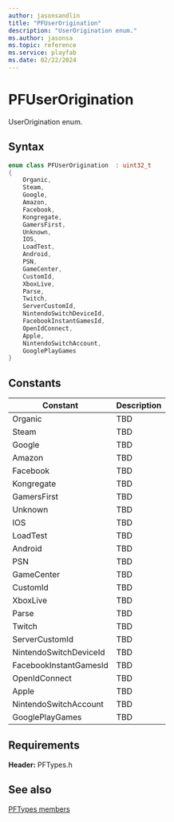 ```yaml
---
author: jasonsandlin
title: "PFUserOrigination"
description: "UserOrigination enum."
ms.author: jasonsa
ms.topic: reference
ms.service: playfab
ms.date: 02/22/2024
---
```


# PFUserOrigination  

UserOrigination enum.    

## Syntax  
  
```cpp
enum class PFUserOrigination  : uint32_t  
{  
    Organic,  
    Steam,  
    Google,  
    Amazon,  
    Facebook,  
    Kongregate,  
    GamersFirst,  
    Unknown,  
    IOS,  
    LoadTest,  
    Android,  
    PSN,  
    GameCenter,  
    CustomId,  
    XboxLive,  
    Parse,  
    Twitch,  
    ServerCustomId,  
    NintendoSwitchDeviceId,  
    FacebookInstantGamesId,  
    OpenIdConnect,  
    Apple,  
    NintendoSwitchAccount,  
    GooglePlayGames  
}  
```  
  
## Constants  
  
| Constant | Description |
| --- | --- |
| Organic | TBD   |  
| Steam | TBD   |  
| Google | TBD   |  
| Amazon | TBD   |  
| Facebook | TBD   |  
| Kongregate | TBD   |  
| GamersFirst | TBD   |  
| Unknown | TBD   |  
| IOS | TBD   |  
| LoadTest | TBD   |  
| Android | TBD   |  
| PSN | TBD   |  
| GameCenter | TBD   |  
| CustomId | TBD   |  
| XboxLive | TBD   |  
| Parse | TBD   |  
| Twitch | TBD   |  
| ServerCustomId | TBD   |  
| NintendoSwitchDeviceId | TBD   |  
| FacebookInstantGamesId | TBD   |  
| OpenIdConnect | TBD   |  
| Apple | TBD   |  
| NintendoSwitchAccount | TBD   |  
| GooglePlayGames | TBD   |  
  
  
## Requirements  
  
**Header:** PFTypes.h
  
## See also  
[PFTypes members](../pftypes_members.md)  

  
  
